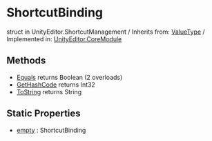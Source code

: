 # ShortcutBinding
struct in UnityEditor.ShortcutManagement
 / Inherits from: <a href="https://docs.unity3d.com/6000.1/Documentation/ScriptReference/ValueType.html">ValueType</a> / Implemented in: <a href="https://docs.unity3d.com/6000.1/Documentation/ScriptReference/UnityEditor.CoreModule.html">UnityEditor.CoreModule</a>

## Methods
- <a href="https://docs.unity3d.com/6000.1/Documentation/ScriptReference/ShortcutBinding.Equals.html">Equals</a> returns Boolean (2 overloads)
- <a href="https://docs.unity3d.com/6000.1/Documentation/ScriptReference/ShortcutBinding.GetHashCode.html">GetHashCode</a> returns Int32
- <a href="https://docs.unity3d.com/6000.1/Documentation/ScriptReference/ShortcutBinding.ToString.html">ToString</a> returns String

## Static Properties
- <a href="https://docs.unity3d.com/6000.1/Documentation/ScriptReference/ShortcutBinding-empty.html">empty</a> : ShortcutBinding

